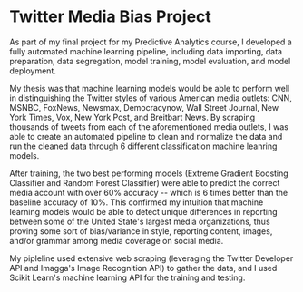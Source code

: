 # Twitter Media Bias Project

As part of my final project for my Predictive Analytics course, I developed a fully automated machine learning pipeline, including data importing, data preparation, data segregation, model training, model evaluation, and model deployment.

My thesis was that machine learning models would be able to perform well in distinguishing the Twitter styles of various American media outlets:  CNN, MSNBC, FoxNews, Newsmax, Democracynow, Wall Street Journal, New York Times, Vox, New York Post, and Breitbart News. By scraping thousands of tweets from each of the aforementioned media outlets, I was able to create an automated pipeline to clean and normalize the data and run the cleaned data through 6 different classification machine leanring models.

After training, the two best performing models (Extreme Gradient Boosting Classifier and Random Forest Classifier) were able to predict the correct media account with over 60% accuracy -- which is 6 times better than the baseline accuracy of 10%. This confirmed my intuition that machine learning models would be able to detect unique differences in reporting between some of the United State's largest media organizations, thus proving some sort of bias/variance in style, reporting content, images, and/or grammar among media coverage on social media.

My pipleline used extensive web scraping (leveraging the Twitter Developer API and Imagga's Image Recognition API) to gather the data, and I used Scikit Learn's machine learning API for the training and testing. 

